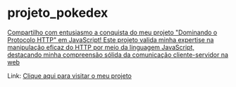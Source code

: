 # projeto_pokedex

[Compartilho com entusiasmo a conquista do meu projeto "Dominando o Protocolo HTTP" em JavaScript! Este projeto valida minha expertise na manipulação eficaz do HTTP por meio da linguagem JavaScript, destacando minha compreensão sólida da comunicação cliente-servidor na web](imagens/ProjetoPokemon.png)

Link: [Clique aqui para visitar o meu projeto](https://danieljavacoffee.github.io/projeto_pokedex/)

